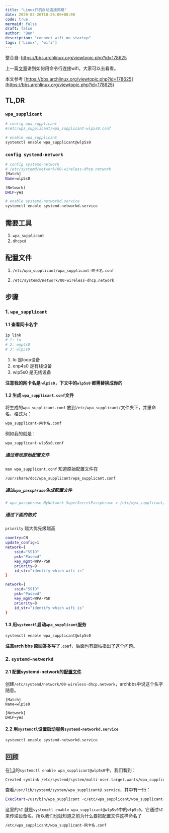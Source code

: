 ```yaml
---
title: "Linux开机自动连接网络"
date: 2020-02-26T10:26:09+08:00
code: true
mermaid: false
draft: false
author: "Ben"
description: "connect_wifi_on_startup"
tags: ['Linux', 'wifi']
---
```


整合自: https://bbs.archlinux.org/viewtopic.php?id=178625

上一篇[文章](../connect_wifi_command)讲到如何用命令行连接wifi，大家可以去看看。

本文参考 [https://bbs.archlinux.org/viewtopic.php?id=178625](https://bbs.archlinux.org/viewtopic.php?id=178625)
## TL,DR

### `wpa_supplicant`
```sh
# config wpa_supplicant
#/etc/wpa_supplicant/wpa_supplicant-wlp5s0.conf

# enable wpa_supplicant
systemctl enable wpa_supplicant@wlp5s0
```
### `config systemd-network`

```sh
# config systemd-network
# /etc/systemd/network/00-wireless-dhcp.network
[Match]
Name=wlp5s0

[Network]
DHCP=yes

# enable systemd-networkd.service
systemctl enable systemd-networkd.service
```

## 需要工具
1. `wpa_supplicant`
2. `dhcpcd`

## 配置文件

1. `/etc/wpa_supplicant/wpa_supplicant-网卡名.conf`

2. `/etc/systemd/network/00-wireless-dhcp.network`

## 步骤
### 1. `wpa_supplicant`
#### 1.1 查看网卡名字

```sh
ip link
# 1: lo
# 2: enp4s0
# 3: wlp5s0
```

1. lo 是loop设备
2. enp4s0 是有线设备
3. wlp5s0 是无线设备


**注意我的网卡名是 `wlp5s0`，下文中的`wlp5s0` 都需替换成你的**

#### 1.2 生成 `wpa_supplicant.conf`文件
将生成的`wpa_supplicant.conf` 放到`/etc/wpa_supplicant/`文件夹下，并重命名，格式为：

```sh
wpa_supplicant-网卡名.conf
```

例如我的就是：

```sh
wpa_supplicant-wlp5s0.conf
```


##### 通过修改原始配置文件
`man wpa_supplicant.conf` 知道原始配置文件在

```sh
/usr/share/doc/wpa_supplicant/wpa_supplicant.conf
```

##### 通过`wpa_passphrase`生成配置文件

```sh
# wpa_passphrase MyNetwork SuperSecretPassphrase > /etc/wpa_supplicant/wpa_supplicant-wlp5s0.conf
```

##### 通过下面的格式
`priority` 越大优先级越高

```sh
country=CN
update_config=1
network={
	ssid="SSID"
	psk="Passwd"
	key_mgmt=WPA-PSK
	priority=9
	id_str="identify which wifi is"
}

network={
	ssid="SSID"
	psk="Passwd"
	key_mgmt=WPA-PSK
	priority=8
	id_str="identify which wifi is"
}
```
#### 1.3 用`systemctl`启动`wpa_supplicant`服务

```sh
systemctl enable wpa_supplicant@wlp5s0
```

**注意arch bbs 原回答多写了`.conf`**，后面也有跟帖指出了这个问题。

### 2. `systemd-networkd`
#### 2.1 配置systemd-network的[配置文件](https://www.centos.bz/2018/05/systemd-%E7%9A%84%E7%BD%91%E7%BB%9C%E7%AE%A1%E7%90%86/)
创建`/etc/systemd/network/00-wireless-dhcp.network`，archbbs中说这个名字随意。

```
[Match]
Name=wlp5s0

[Network]
DHCP=yes
```

#### 2.2 用`systemctl`设置启动服务`systemd-networkd.service`

```sh
systemctl enable systemd-networkd.service
```

## 回顾

在[1.3](#1.3)的`systemctl enable wpa_supplicant@wlp5s0`中，我们看到：

```sh
Created symlink /etc/systemd/system/multi-user.target.wants/wpa_supplicant@wlp5s0.service → /usr/lib/systemd/system/wpa_supplicant@.service.
```

查看`/usr/lib/systemd/system/wpa_supplicant@.service`，其中有一行：

```sh
ExecStart=/usr/bin/wpa_supplicant -c/etc/wpa_supplicant/wpa_supplicant-%I.conf -i%I
```

这里的`%I` 就是`systemctl enable wpa_supplicant@wlp5s0`中的`wlp5s0`，它通过`%I`来传递设备名，所以我们也就知道之前为什么要把配置文件这样命名了
```sh
/etc/wpa_supplicant/wpa_supplicant-网卡名.conf
```
